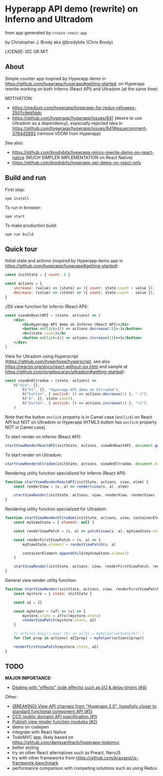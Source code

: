 # Hyperapp API demo (rewrite) on Inferno and Ultradom

from app generated by `create-react-app`

by Christopher J. Brody aka @brodybits (Chris Brody)

LICENSE: ISC OR MIT

## About

Simple counter app inspired by Hyperapp demo in <https://github.com/hyperapp/hyperapp#getting-started>, on Hyperapp rewrite working on both Inferno (React API) and Ultradom (at the same time)

MOTIVATION:

- <https://medium.com/hyperapp/hyperapp-for-redux-refugees-2507c9dd1ddc>
- <https://github.com/hyperapp/hyperapp/issues/641> (desire to use Ultradom as a dependency), especially rejected idea in <https://github.com/hyperapp/hyperapp/issues/641#issuecomment-376445893> (remove VDOM from Hyperapp)

See also:
- <https://github.com/brodybits/hyperapp-micro-rewrite-demo-on-react-native> (MUCH SIMPLER IMPLEMENTATION on React Native)
- <https://github.com/brodybits/hyperapp-api-demo-on-react-only>

## Build and run

First step:

    npm install

To run in browser:

    npm start

To make production build:

    npm run build

## Quick tour

Initial state and actions (inspired by Hyperapp demo app in <https://github.com/hyperapp/hyperapp#getting-started>):

```js
const initState = { count: 0 }

const actions = {
    increase: (value) => (state) => ({ count: state.count + value }),
    decrease: (value) => (state) => ({ count: state.count - value }),
}
```

JSX view function for Inferno (React API):

```jsx
const viewOnReactAPI = (state, actions) => (
    <div>
        <h1>Hyperapp API demo on Inferno (React API)</h1>
        <button onClick={() => actions.decrease(1)}>-1</button>
        <b>{state.count}</b>
        <button onClick={() => actions.increase(1)}>+1</button>
    </div>
)
```

View for Ultradom using Hyperscript (<https://github.com/hyperhype/hyperscript>, see also <https://reactjs.org/docs/react-without-jsx.html> and sample at <https://github.com/jorgebucaran/ultradom#getting-started>):

```js
const viewOnUltradom = (state, actions) =>
    h("div", {},
        h("h1", {}, "Hyperapp API demo on Ultradom"),
        h("button", { onclick: () => actions.decrease(1) }, "-1"),
        h("b", {}, state.count),
        h("button", { onclick: () => actions.increase(1) }, "+1"),
    )
```

Note that the button `onclick` property is in Camel case (`onClick`) on React API but NOT on Ultradom or Hyperapp (HTML5 button has `onclick` property NOT in Camel case).

To start render on Inferno (React API):

```js
startViewRenderReactAPI(initState, actions, viewOnReactAPI, document.getElementById('root'))
```

To start render on Ultradom:

```js
startViewRenderUltradom(initState, actions, viewOnUltradom, document.body)
```

Rendering utility function specialized for Inferno (React API):

```js
function startViewRenderReactAPI(initState, actions, view, elem) {
    const renderView = (s, a) => render(view(s, a), elem)

    startViewRender(initState, actions, view, renderView, renderView)
}
```

Rendering utility function specialized for Ultradom:

```js
function startViewRenderUltradom(initState, actions, view, containerElement) {
    const myViewState = { element: null }

    const renderViewPatch = (s, a) => patch(view(s, a), myViewState.element)

    const renderFirstViewPatch = (s, a) => {
        myViewState.element = renderViewPatch(s, a)

        containerElement.appendChild(myViewState.element)
    }

    startViewRender(initState, actions, view, renderFirstViewPatch, renderViewPatch)
}
```

General view render utility function:

```js
function startViewRender(initState, actions, view, renderFirstViewPatch, renderViewPatch) {
    const mystore = { state: initState }

    const a2 = {}

    const myhelper = (af) => (v) => {
        mystore.state = af(v)(mystore.state)
        renderViewPatch(mystore.state, a2)
    }

    // actions.keys().map( (k) => a2[k] = myhelper(actions[k]) )
    for (let prop in actions) a2[prop] = myhelper(actions[prop])

    renderFirstViewPatch(mystore.state, a2)
}
```

## TODO

**MAJOR IMPORTANCE:**

- [Dealing with "effects" (side effects) such as I/O & delay timers (#4)](https://github.com/brodybits/hyperapp-api-demo-on-inferno-and-ultradom/issues/4)

Other:

- [(BREAKING) View API changes from "Hyperapp 2.0", hopefully closer to standard functional component API (#5)](https://github.com/brodybits/hyperapp-api-demo-on-inferno-and-ultradom/issues/5)
- [CC0 (public domain) API specification (#1)](https://github.com/brodybits/hyperapp-api-demo-on-inferno-and-ultradom/issues/1)
- [Publish view render function modules (#2)](https://github.com/brodybits/hyperapp-api-demo-on-inferno-and-ultradom/issues/2)
- demo on codepen
- integrate with React Native
- TodoMVC app, likely based on <https://github.com/dangvanthanh/hyperapp-todomvc>
- better styling
- try on other React alternatives such as Preact, NervJS
- try with other frameworks from <https://github.com/krausest/js-framework-benchmark>
- performance comparison with competing solutions such as using Redux
